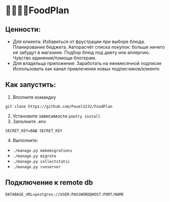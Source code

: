 # 🍧🍳🥐🦑FoodPlan
## Ценности:
- Для клиента:
Избавиться от фрустрации при выборе блюда.
Планирование бюджета.
Авторасчёт списка покупок: больше ничего не забудут в магазине.
Подбор блюд под диету или аллергию.
Чувство единения/помощи блогерам. 
- Для владельца приложения:
Заработать на ежемесячной подписке
Использовать как канал привлечения новых подписчиков/клиенто


## Как запустить:
1. Вполните командку 
```
git clone https://github.com/Pavel2232/FoodPlan
```
2. Установите зависимости ``` poetry install ```
3. Заполните .env
```
SECRET_KEY=ВАШ SECRET_KEY
```

4. Выполните:
- ```./manage.py makemigrations```
- ```./manage.py migrate```
- ```./manage.py collectstatic```
- ```./manage.py runserver```

## Подключение к remote db
`DATABASE_URL=postgres://USER:PASSWORD@HOST:PORT/NAME`